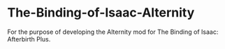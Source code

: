 # The-Binding-of-Isaac-Alternity
For the purpose of developing the Alternity mod for The Binding of Isaac: Afterbirth Plus.
